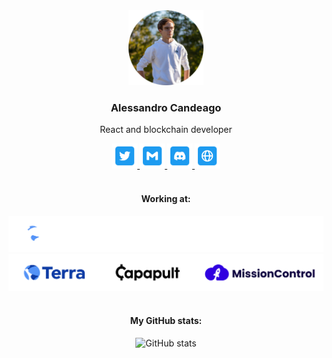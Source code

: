 <div align="center">
    <img src="./img/profile.png" width="120" boreder>
    <h3>Alessandro Candeago</h3>
    <p>React and blockchain developer</p>
    <div align="center">
        <a href="https://twitter.com/ale_cande11">
          <img src="./img/twitter.png" alt="Twitter" width="40px" />
        </a>
        <a href="mailto:alessandro@candeago.dev">
          <img src="./img/mail.png" alt="Email" width="40px" />
        </a>
        <a href="https://discordapp.com/users/514341581554319361/">
          <img src="./img/discord.png" alt="Discord" width="40px" />
        </a>
        <a href="https://candeago.dev">
          <img src="./img/web.png" alt="Website" width="40px" />
        </a>
    </div>
    &nbsp;
    <h4>Working at:</h4>
    <img src="./img/experience_black.png#gh-dark-mode-only" width="550" />
    <img src="./img/experience_white.png#gh-light-mode-only" width="550" />
      &nbsp;
    <h4>My GitHub stats:</h4>
    <img src="https://github-readme-streak-stats.herokuapp.com?user=alecande11&theme=dark&date_format=M%20j%5B%2C%20Y%5D&background=0D1116&fire=2945AE&border=5493F7&ring=5493F7&currStreakLabel=5493F7" alt="GitHub stats"/>
</div>
